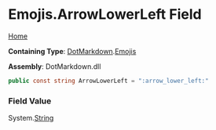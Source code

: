 # Emojis\.ArrowLowerLeft Field

[Home](../../../README.md)

**Containing Type**: [DotMarkdown](../../README.md)\.[Emojis](../README.md)

**Assembly**: DotMarkdown\.dll

```csharp
public const string ArrowLowerLeft = ":arrow_lower_left:"
```

### Field Value

System\.[String](https://docs.microsoft.com/en-us/dotnet/api/system.string)